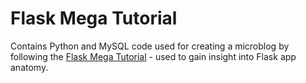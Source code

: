 # Flask Mega Tutorial

Contains Python and MySQL code used for creating a microblog by following the [Flask Mega Tutorial](https://blog.miguelgrinberg.com/post/the-flask-mega-tutorial-part-i-hello-world) - used to gain insight into Flask app anatomy.


